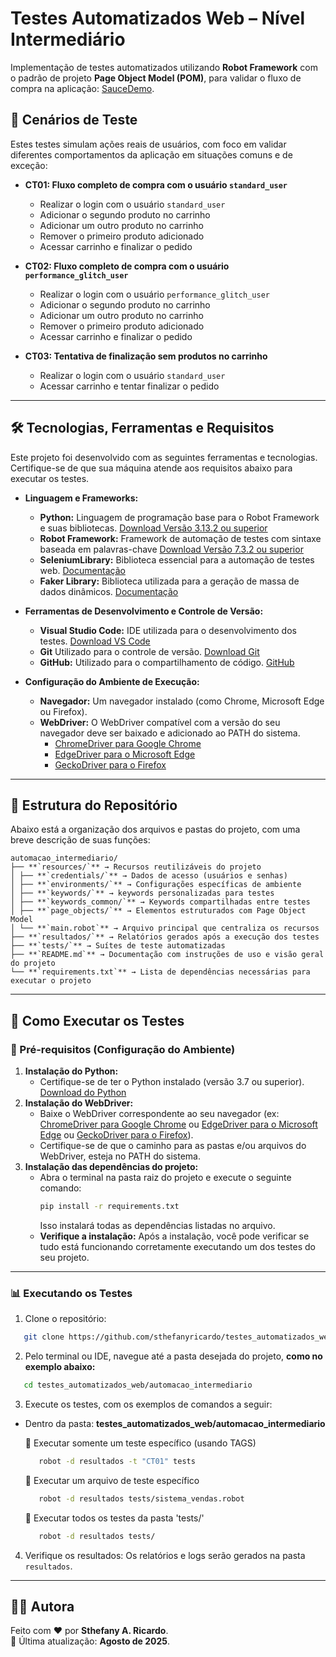# Testes Automatizados Web – Nível Intermediário

Implementação de testes automatizados utilizando **Robot Framework** com o padrão de projeto **Page Object Model (POM)**, para validar o fluxo de compra na aplicação: [SauceDemo](https://www.saucedemo.com/).

## 🎯 Cenários de Teste
Estes testes simulam ações reais de usuários, com foco em validar diferentes comportamentos da aplicação em situações comuns e de exceção:

- **CT01: Fluxo completo de compra com o usuário `standard_user`**  
  - Realizar o login com o usuário `standard_user`
  - Adicionar o segundo produto no carrinho
  - Adicionar um outro produto no carrinho
  - Remover o primeiro produto adicionado
  - Acessar carrinho e finalizar o pedido

- **CT02: Fluxo completo de compra com o usuário `performance_glitch_user`**  
  - Realizar o login com o usuário `performance_glitch_user`
  - Adicionar o segundo produto no carrinho
  - Adicionar um outro produto no carrinho
  - Remover o primeiro produto adicionado
  - Acessar carrinho e finalizar o pedido

- **CT03: Tentativa de finalização sem produtos no carrinho**  
  - Realizar o login com o usuário `standard_user`
  - Acessar carrinho e tentar finalizar o pedido

---

## 🛠️ Tecnologias, Ferramentas e Requisitos
Este projeto foi desenvolvido com as seguintes ferramentas e tecnologias. Certifique-se de que sua máquina atende aos requisitos abaixo para executar os testes.

- **Linguagem e Frameworks:**
  - **Python:** Linguagem de programação base para o Robot Framework e suas bibliotecas. [Download Versão 3.13.2 ou superior](https://www.python.org/downloads/)
  - **Robot Framework:** Framework de automação de testes com sintaxe baseada em palavras-chave [Download Versão 7.3.2 ou superior](https://robotframework.org/?tab=1#getting-started)
  - **SeleniumLibrary:** Biblioteca essencial para a automação de testes web. [Documentação](https://robotframework.org/?tab=libraries#resources)
  - **Faker Library:** Biblioteca utilizada para a geração de massa de dados dinâmicos. [Documentação](https://marketsquare.github.io/robotframework-faker/)

- **Ferramentas de Desenvolvimento e Controle de Versão:**
  - **Visual Studio Code:** IDE utilizada para o desenvolvimento dos testes. [Download VS Code](https://code.visualstudio.com/download)
  - **Git** Utilizado para o controle de versão. [Download Git](https://git-scm.com/downloads)
  - **GitHub:** Utilizado para o compartilhamento de código. [GitHub](https://github.com)

- **Configuração do Ambiente de Execução:**
  - **Navegador:** Um navegador instalado (como Chrome, Microsoft Edge ou Firefox).
  - **WebDriver:** O WebDriver compatível com a versão do seu navegador deve ser baixado e adicionado ao PATH do sistema.
    - [ChromeDriver para Google Chrome](https://googlechromelabs.github.io/chrome-for-testing/)
    - [EdgeDriver para o Microsoft Edge](https://developer.microsoft.com/pt-br/microsoft-edge/tools/webdriver)
    - [GeckoDriver para o Firefox](https://github.com/mozilla/geckodriver/releases)

---

## 📁 Estrutura do Repositório
Abaixo está a organização dos arquivos e pastas do projeto, com uma breve descrição de suas funções:

```
automacao_intermediario/
├── **`resources/`** → Recursos reutilizáveis do projeto
│ ├── **`credentials/`** → Dados de acesso (usuários e senhas)
│ ├── **`environments/`** → Configurações específicas de ambiente
│ ├── **`keywords/`** → keywords personalizadas para testes
│ ├── **`keywords_common/`** → Keywords compartilhadas entre testes
│ ├── **`page_objects/`** → Elementos estruturados com Page Object Model
│ └── **`main.robot`** → Arquivo principal que centraliza os recursos
├── **`resultados/`** → Relatórios gerados após a execução dos testes
├── **`tests/`** → Suítes de teste automatizadas
├── **`README.md`** → Documentação com instruções de uso e visão geral do projeto
└── **`requirements.txt`** → Lista de dependências necessárias para executar o projeto
```

---

## 🤖 Como Executar os Testes
### 🔧 Pré-requisitos (Configuração do Ambiente)
  1. **Instalação do Python:**
     - Certifique-se de ter o Python instalado (versão 3.7 ou superior). [Download do Python](https://www.python.org/downloads/)
  2. **Instalação do WebDriver:**
     - Baixe o WebDriver correspondente ao seu navegador (ex: [ChromeDriver para Google Chrome](https://googlechromelabs.github.io/chrome-for-testing/) ou [EdgeDriver para o Microsoft Edge](https://developer.microsoft.com/pt-br/microsoft-edge/tools/webdriver) ou [GeckoDriver para o Firefox](https://github.com/mozilla/geckodriver/releases)).
     - Certifique-se de que o caminho para as pastas e/ou arquivos do WebDriver, esteja no PATH do sistema. 
  3. **Instalação das dependências do projeto:**
     - Abra o terminal na pasta raiz do projeto e execute o seguinte comando:
       ```bash
       pip install -r requirements.txt
       ```
       Isso instalará todas as dependências listadas no arquivo.
     - **Verifique a instalação:**
       Após a instalação, você pode verificar se tudo está funcionando corretamente executando um dos testes do seu projeto.

---

### 📊 Executando os Testes
1. Clone o repositório:
```bash
   git clone https://github.com/sthefanyricardo/testes_automatizados_web.git
```
2. Pelo terminal ou IDE, navegue até a pasta desejada do projeto, **como no exemplo abaixo:**
```bash
   cd testes_automatizados_web/automacao_intermediario
```

3. Execute os testes, com os exemplos de comandos a seguir:
- Dentro da pasta: **testes_automatizados_web/automacao_intermediario**

   📌 Executar somente um teste específico (usando TAGS)
   ```bash
      robot -d resultados -t "CT01" tests
   ```
   📌 Executar um arquivo de teste específico
   ```bash
      robot -d resultados tests/sistema_vendas.robot
   ```
   📌 Executar todos os testes da pasta 'tests/'
   ```bash
      robot -d resultados tests/
   ```
4. Verifique os resultados:
  Os relatórios e logs serão gerados na pasta ```resultados```.

---

## 🙋‍♀️ Autora
Feito com ❤️ por **Sthefany A. Ricardo**.  
📅 Última atualização: **Agosto de 2025**.  